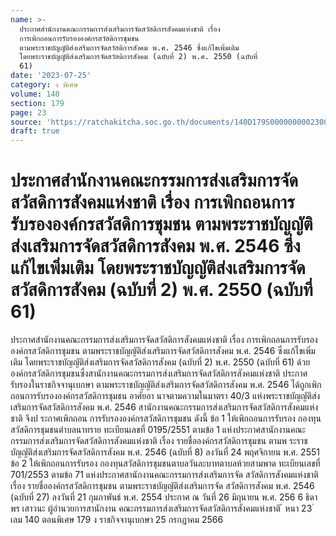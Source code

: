 ```yaml
---
name: >-
  ประกาศสำนักงานคณะกรรมการส่งเสริมการจัดสวัสดิการสังคมแห่งชาติ เรื่อง
  การเพิกถอนการรับรององค์กรสวัสดิการชุมชน
  ตามพระราชบัญญัติส่งเสริมการจัดสวัสดิการสังคม พ.ศ. 2546 ซึ่งแก้ไขเพิ่มเติม
  โดยพระราชบัญญัติส่งเสริมการจัดสวัสดิการสังคม (ฉบับที่ 2) พ.ศ. 2550 (ฉบับที่
  61)
date: '2023-07-25'
category: ง พิเศษ
volume: 140
section: 179
page: 23
source: 'https://ratchakitcha.soc.go.th/documents/140D179S0000000002300.pdf'
draft: true
---
```


# ประกาศสำนักงานคณะกรรมการส่งเสริมการจัดสวัสดิการสังคมแห่งชาติ เรื่อง การเพิกถอนการรับรององค์กรสวัสดิการชุมชน ตามพระราชบัญญัติส่งเสริมการจัดสวัสดิการสังคม พ.ศ. 2546 ซึ่งแก้ไขเพิ่มเติม โดยพระราชบัญญัติส่งเสริมการจัดสวัสดิการสังคม (ฉบับที่ 2) พ.ศ. 2550 (ฉบับที่ 61)

ประกาศสำนักงานคณะกรรมการส่งเสริมการจัดสวัสดิการสังคมแห่งชาติ เรื่อง การเพิกถอนการรับรององค์กรสวัสดิการชุมชน ตามพระราชบัญญัติส่งเสริมการจัดสวัสดิการสังคม พ.ศ. 2546 ซึ่งแก้ไขเพิ่มเติม โดยพระราชบัญญัติส่งเสริมการจัดสวัสดิการสังคม (ฉบับที่ 2) พ.ศ. 2550 (ฉบับที่ 61) ด้วยองค์กรสวัสดิการชุมชนซึ่งสานักงานคณะกรรมการส่งเสริมการจัดสวัสดิการสังคมแห่งชาติ ประกาศรับรองในราชกิจจานุเบกษา ตามพระราชบัญญัติส่งเสริมการจัดสวัสดิการสังคม พ.ศ. 2546 ได้ถูกเพิกถอนการรับรององค์กรสวัสดิการชุมชน อาศัยอา นาจตามความในมาตรา 40/3 แห่งพระราชบัญญัติส่งเสริมการจัดสวัสดิการสังคม พ.ศ. 2546 สานักงานคณะกรรมการส่งเสริมการจัดสวัสดิการสังคมแห่งชาติ จึงป ระกาศเพิกถอน การรับรององค์กรสวัสดิการชุมชน ดังนี้ ข้อ 1 ให้เพิกถอนการรับรอง กองทุนสวัสดิการชุมชนตำบลนาทราย ทะเบียนเลขที่ 0195/2551 ตามข้อ 1 แห่งประกาศสานักงานคณะกรรมการส่งเสริมการจัดสวัสดิการสังคมแห่งชาติ เรื่อง รายชื่อองค์กรสวัสดิการชุมชน ตามพ ระราชบัญญัติส่งเสริมการจัดสวัสดิการสังคม พ.ศ. 2546 (ฉบับที่ 8) ลงวันที่ 24 พฤศจิกายน พ.ศ. 2551 ข้อ 2 ให้เพิกถอนการรับรอง กองทุนสวัสดิการชุมชนตาบลวันละบาทตาบลห้วยสามพาด ทะเบียนเลขที่ 701/2553 ตามข้อ 71 แห่งประกาศสานักงานคณะกรรมการส่งเสริมการจัด สวัสดิการสังคมแห่งชาติ เรื่อง รายชื่อองค์กรสวัสดิการชุมชน ตามพระราชบัญญัติส่งเสริมการจัด สวัสดิการสังคม พ.ศ. 2546 (ฉบับที่ 27) ลงวันที่ 21 กุมภาพันธ์ พ.ศ. 2554 ประกาศ ณ วันที่ 26 มิถุนายน พ.ศ. 256 6 ธิดาพร เสาวนะ ผู้อำนวยการสานักงาน คณะกรรมการส่งเสริมการจัดสวัสดิการสังคมแห่งชาติ ้ หนา 23 ่ เลม 140 ตอนพิเศษ 179 ง ราชกิจจานุเบกษา 25 กรกฎาคม 2566
